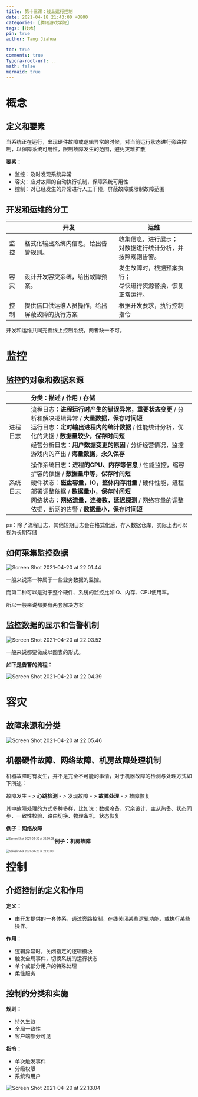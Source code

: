 ```yaml
---
title: 第十三课：线上运行控制
date: 2021-04-18 21:43:00 +0800
categories: [腾讯游戏学院]
tags: [技术]
pin: true
author: Tang Jiahua

toc: true
comments: true
Typora-root-url: ..
math: false
mermaid: true 
---
```


# 概念

## 定义和要素

当系统正在运行，出现硬件故障或逻辑异常的时候，对当前运行状态进行旁路控制，以保障系统可用性，限制故障发生的范围，避免灾难扩散

**要素：**

- 监控：及时发现系统异常
- 容灾：应对故障的自动执行机制，保障系统可用性
- 控制：对已经发生的异常进行人工干预，屏蔽故障或限制故障范围

## 开发和运维的分工

|      | 开发                                           | 运维                                                         |
| ---- | ---------------------------------------------- | ------------------------------------------------------------ |
| 监控 | 格式化输出系统内信息，给出告警规则。           | 收集信息，进行展示；<br />对数据进行统计分析，并按照规则告警。 |
| 容灾 | 设计开发容灾系统，给出故障预案。               | 发生故障时，根据预案执行；<br />尽快进行资源替换，恢复正常运行。 |
| 控制 | 提供借口供运维人员操作，给出屏蔽故障的执行方案 | 根据开发要求，执行控制指令                                   |

开发和运维共同完善线上控制系统，两者缺一不可。

# 监控

## 监控的对象和数据来源

|          | 分类：**描述** / 作用 / 存储                                 |
| -------- | :----------------------------------------------------------- |
| 进程日志 | 流程日志：**进程运行时产生的错误异常，重要状态变更** / 分析和解决逻辑异常 / **大量数据，保存时间短**<br />运行日志：**定时输出进程内的统计数据** / 性能统计分析，优化的凭据 / **数据量较少，保存时间短**<br />经营分析日志：**用户数据变更的原因** / 分析经营情况，监控游戏内的产出 / **海量数据，永久保存** |
| 系统日志 | 操作系统日志：**进程的CPU、内存等信息** / 性能监控，缩容扩容的依据 / **数据量中等，保存时间短**<br />硬件状态：**磁盘容量，IO，整体内存用量** / 硬件性能，进程部署调整依据 / **数据量小，保存时间短**<br />网络状态：**网络流量，连接数，延迟探测** / 网络容量的调整依据，断网的告警 / **数据量小，保存时间短** |

ps：除了流程日志，其他短期日志会在格式化后，存入数据仓库，实际上也可以视为长期存储

## 如何采集监控数据

![Screen Shot 2021-04-20 at 22.01.44](/assets/blog_res/2021-04-18-xian-shang-yun-xing-kong-zhi.assets/Screen%20Shot%202021-04-20%20at%2022.01.44.png)

一般来说第一种属于一些业务数据的监控。

而第二种可以是对于整个硬件、系统的监控比如IO、内存、CPU使用率。

所以一般来说都要有两套解决方案

## 监控数据的显示和告警机制

![Screen Shot 2021-04-20 at 22.03.52](/assets/blog_res/2021-04-18-xian-shang-yun-xing-kong-zhi.assets/Screen%20Shot%202021-04-20%20at%2022.03.52.png)

一般来说都要做成以图表的形式。

**如下是告警的流程：**

![Screen Shot 2021-04-20 at 22.04.39](/assets/blog_res/2021-04-18-xian-shang-yun-xing-kong-zhi.assets/Screen%20Shot%202021-04-20%20at%2022.04.39.png)

# 容灾

## 故障来源和分类

![Screen Shot 2021-04-20 at 22.05.46](/assets/blog_res/2021-04-18-xian-shang-yun-xing-kong-zhi.assets/Screen%20Shot%202021-04-20%20at%2022.05.46.png)

## 机器硬件故障、网络故障、机房故障处理机制

机器故障时有发生，并不是完全不可能的事情，对于机器故障的检测与处理方式如下所述：

故障发生 - > **心跳检测** - > 发现故障 - > **故障处理** - > 故障恢复

其中故障处理的方式多种多样，比如说：数据冷备、冗余设计、主从热备、状态同步、一致性校验、路由切换、物理备机、状态恢复

**例子：网络故障**

<img src="/assets/blog_res/2021-04-18-xian-shang-yun-xing-kong-zhi.assets/Screen%20Shot%202021-04-20%20at%2022.09.08.png" alt="Screen Shot 2021-04-20 at 22.09.08" style="zoom:50%;" align='left'/>

**例子：机房故障**

<img src="/assets/blog_res/2021-04-18-xian-shang-yun-xing-kong-zhi.assets/Screen%20Shot%202021-04-20%20at%2022.10.00.png" alt="Screen Shot 2021-04-20 at 22.10.00" style="zoom:50%;" align='left'/>

# 控制

## 介绍控制的定义和作用

**定义：**

- 由开发提供的一套体系，通过旁路控制，在线关闭某些逻辑功能，或执行某些操作。

**作用：**

- 逻辑异常时，关闭指定的逻辑模块
- 触发全局事件，切换系统的运行状态
- 单个或部分用户的特殊处理
- 柔性服务

## 控制的分类和实施

**规则：**

- 持久生效
- 全局一致性
- 客户端部分可见

**指令：**

- 单次触发事件
- 分级权限
- 系统和用户

![Screen Shot 2021-04-20 at 22.13.04](/assets/blog_res/2021-04-18-xian-shang-yun-xing-kong-zhi.assets/Screen%20Shot%202021-04-20%20at%2022.13.04.png)

